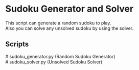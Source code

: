 # Sudoku Generator and Solver

This script can generate a random sudoku to play.  
Also you can solve any unsolved sudoku by using the solver.

## Scripts
\# sudoku_generator.py (Random Sudoku Generator)  
\# sudoku_solver.py (Unsolved Sudoku Solver)